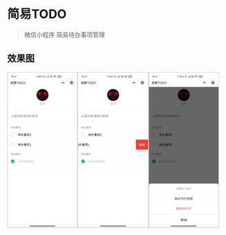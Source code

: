 # 简易TODO

> 微信小程序 简易待办事项管理

## 效果图

<img alt="首页" src="./resources/normal.jpg"  width="32%" style="border:1px solid #ccc"><img alt="左滑" src="./resources/slidetoleft.jpg"  width="32%" style="border:1px solid #ccc"><img alt="长按" src="./resources/longpress.jpg"  width="32%" style="border:1px solid #ccc">

